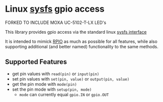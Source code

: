 # Linux [sysfs](https://www.kernel.org/doc/Documentation/gpio/sysfs.txt) gpio access

FORKED TO INCLUDE MOXA UC-5102-T-LX LED's

This library provides gpio access via the standard linux [sysfs interface](https://www.kernel.org/doc/Documentation/gpio/sysfs.txt)

It is intended to mimick [RPIO](http://pythonhosted.org/RPIO/) as much as possible 
for all features, while also supporting additional (and better named) functionality 
to the same methods.


## Supported Features
- get pin values with `read(pin)` or `input(pin)`
- set pin values with `set(pin, value)` or `output(pin, value)`
- get the pin mode with `mode(pin)`
- set the pin mode with `setup(pin, mode)`
    - `mode` can currently equal `gpio.IN` or `gpio.OUT`
